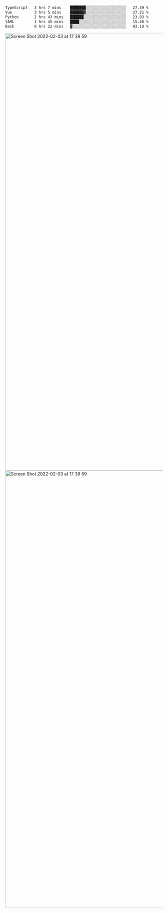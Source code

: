 <!--START_SECTION:waka-->

```txt
TypeScript   3 hrs 7 mins    ███████░░░░░░░░░░░░░░░░░░   27.49 %
Vue          3 hrs 5 mins    ██████▓░░░░░░░░░░░░░░░░░░   27.21 %
Python       2 hrs 43 mins   ██████░░░░░░░░░░░░░░░░░░░   23.93 %
YAML         1 hrs 45 mins   ████░░░░░░░░░░░░░░░░░░░░░   15.48 %
Bash         0 hrs 22 mins   ▓░░░░░░░░░░░░░░░░░░░░░░░░   03.18 %
```

<!--END_SECTION:waka-->

<img width="1400" alt="Screen Shot 2022-02-03 at 17 39 59" src="https://user-images.githubusercontent.com/45716542/152387304-f2b60485-53a6-4f4b-a818-5cefb1b0c0ae.png">
<img width="1400" alt="Screen Shot 2022-02-03 at 17 39 59" src="https://user-images.githubusercontent.com/45716542/152387273-ea5cdf21-2a45-44da-8bef-00c1763b1d42.png">
